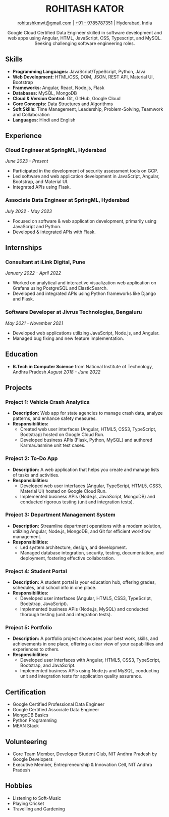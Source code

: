 <h1 align="center">ROHITASH KATOR</h1>
<p align="center">
  <a href="mailto:rohitashkmwt@gmail.com">rohitashkmwt@gmail.com</a> |
  <a href="tel:+919785787351">+91 - 9785787351</a> |
  Hyderabad, India
</p>

<p align="center">Google Cloud Certified Data Engineer skilled in software development and web apps using Angular, HTML, JavaScript, CSS, Typescript, and MySQL. Seeking challenging software engineering roles.</p>

## Skills
- **Programming Languages:** JavaScript/TypeScript, Python, Java
- **Web Development:** HTML/CSS, DOM, JSON, REST API, Material UI, Bootstrap
- **Frameworks:** Angular, React, Node.js, Flask
- **Databases:** MySQL, MongoDB
- **Cloud & Version Control:** Git, GitHub, Google Cloud
- **Core Concepts:** Data Structures and Algorithms
- **Soft Skills:** Time Management, Leadership, Problem-Solving, Teamwork and Collaboration
- **Languages:** Hindi and English

## Experience

### Cloud Engineer at SpringML, Hyderabad
*June 2023 - Present*
- Participated in the development of security assessment tools on GCP.
- Led software and web application development in JavaScript, Angular, Bootstrap, and Material UI.
- Integrated APIs using Flask.

### Associate Data Engineer at SpringML, Hyderabad
*July 2022 - May 2023*
- Focused on software & web application development, primarily using JavaScript and Python.
- Developed & integrated APIs with Flask.

## Internships

### Consultant at iLink Digital, Pune
*January 2022 - April 2022*
- Worked on analytical and interactive visualization web application on Grafana using PostgreSQL and ElasticSearch.
- Developed and integrated APIs using Python frameworks like Django and Flask.

### Software Developer at Jivrus Technologies, Bengaluru
*May 2021 - November 2021*
- Developed web applications utilizing JavaScript, Node.js, and Angular.
- Managed bug fixing and new feature implementation.

## Education

- **B.Tech in Computer Science** from National Institute of Technology, Andhra Pradesh
  *August 2018 - June 2022*

## Projects

### Project 1: Vehicle Crash Analytics
- **Description:** Web app for state agencies to manage crash data, analyze patterns, and enhance safety measures.
- **Responsibilities:**
  - Created web user interfaces (Angular, HTML5, CSS3, TypeScript, Bootstrap) hosted on Google Cloud Run.
  - Developed business APIs (Flask, Python, MySQL) and authored Karma/Jasmine unit test cases.

### Project 2: To-Do App
- **Description:** A web application that helps you create and manage lists of tasks and activities.
- **Responsibilities:**
  - Developed web user interfaces (Angular, TypeScript, HTML5, CSS3, Material UI) hosted on Google Cloud Run.
  - Implemented business APIs (Node.js, JavaScript, MongoDB) and conducted rigorous testing (unit and integration tests).

### Project 3: Department Management System
- **Description:** Streamline department operations with a modern solution, utilizing Angular, Node.js, MongoDB, and Git for efficient workflow management.
- **Responsibilities:**
  - Led system architecture, design, and development.
  - Managed database integration, security, testing, documentation, and deployment, fostering effective collaboration.

### Project 4: Student Portal
- **Description:** A student portal is your education hub, offering grades, schedules, and school info in one place.
- **Responsibilities:**
  - Developed user interfaces (Angular, HTML5, CSS3, TypeScript, Bootstrap, JavaScript).
  - Implemented business APIs (Node.js, MySQL) and conducted thorough testing (unit and integration tests).

### Project 5: Portfolio
- **Description:** A portfolio project showcases your best work, skills, and achievements in one place, offering a clear view of your capabilities and experiences to others.
- **Responsibilities:**
  - Developed user interfaces with Angular, HTML5, CSS3, TypeScript, Bootstrap, and JavaScript.
  - Implemented business APIs using Node.js and MySQL, conducting unit and integration tests for application quality assurance.

## Certification

- Google Certified Professional Data Engineer
- Google Certified Associate Data Engineer
- MongoDB Basics
- Python Programming
- MEAN Stack

## Volunteering

- Core Team Member, Developer Student Club, NIT Andhra Pradesh by Google Developers
- Executive Member, Entrepreneurship & Innovation Cell, NIT Andhra Pradesh

## Hobbies

- Listening to Soft-Music
- Playing Cricket
- Travelling and Gardening

